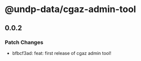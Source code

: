 # @undp-data/cgaz-admin-tool

## 0.0.2

### Patch Changes

- bfbcf3ad: feat: first release of cgaz admin tool!
